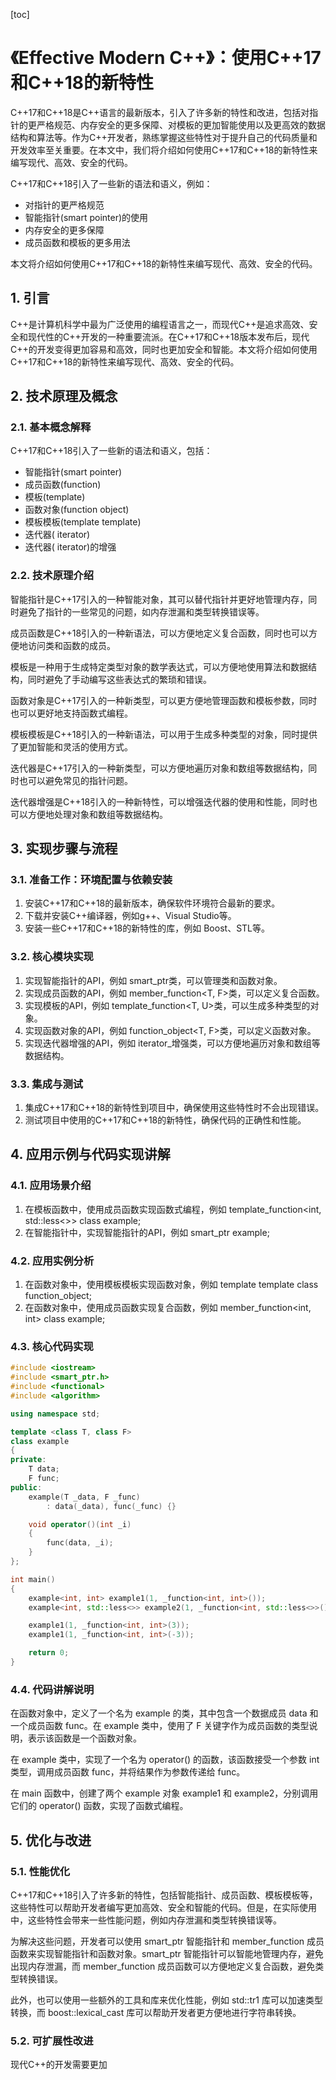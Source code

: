 
[toc]                    
                
                
《Effective Modern C++》：使用C++17和C++18的新特性
==================

C++17和C++18是C++语言的最新版本，引入了许多新的特性和改进，包括对指针的更严格规范、内存安全的更多保障、对模板的更加智能使用以及更高效的数据结构和算法等。作为C++开发者，熟练掌握这些特性对于提升自己的代码质量和开发效率至关重要。在本文中，我们将介绍如何使用C++17和C++18的新特性来编写现代、高效、安全的代码。

C++17和C++18引入了一些新的语法和语义，例如：

* 对指针的更严格规范
* 智能指针(smart pointer)的使用
* 内存安全的更多保障
* 成员函数和模板的更多用法

本文将介绍如何使用C++17和C++18的新特性来编写现代、高效、安全的代码。

## 1. 引言

C++是计算机科学中最为广泛使用的编程语言之一，而现代C++是追求高效、安全和现代性的C++开发的一种重要流派。在C++17和C++18版本发布后，现代C++的开发变得更加容易和高效，同时也更加安全和智能。本文将介绍如何使用C++17和C++18的新特性来编写现代、高效、安全的代码。

## 2. 技术原理及概念

### 2.1. 基本概念解释

C++17和C++18引入了一些新的语法和语义，包括：

* 智能指针(smart pointer)
* 成员函数(function)
* 模板(template)
* 函数对象(function object)
* 模板模板(template template)
* 迭代器( iterator)
* 迭代器( iterator)的增强

### 2.2. 技术原理介绍

智能指针是C++17引入的一种智能对象，其可以替代指针并更好地管理内存，同时避免了指针的一些常见的问题，如内存泄漏和类型转换错误等。

成员函数是C++18引入的一种新语法，可以方便地定义复合函数，同时也可以方便地访问类和函数的成员。

模板是一种用于生成特定类型对象的数学表达式，可以方便地使用算法和数据结构，同时避免了手动编写这些表达式的繁琐和错误。

函数对象是C++17引入的一种新类型，可以更方便地管理函数和模板参数，同时也可以更好地支持函数式编程。

模板模板是C++18引入的一种新语法，可以用于生成多种类型的对象，同时提供了更加智能和灵活的使用方式。

迭代器是C++17引入的一种新类型，可以方便地遍历对象和数组等数据结构，同时也可以避免常见的指针问题。

迭代器增强是C++18引入的一种新特性，可以增强迭代器的使用和性能，同时也可以方便地处理对象和数组等数据结构。

## 3. 实现步骤与流程

### 3.1. 准备工作：环境配置与依赖安装

1. 安装C++17和C++18的最新版本，确保软件环境符合最新的要求。
2. 下载并安装C++编译器，例如g++、Visual Studio等。
3. 安装一些C++17和C++18的新特性的库，例如 Boost、STL等。

### 3.2. 核心模块实现

1. 实现智能指针的API，例如 smart_ptr<T>类，可以管理类和函数对象。
2. 实现成员函数的API，例如 member_function<T, F>类，可以定义复合函数。
3. 实现模板的API，例如 template_function<T, U>类，可以生成多种类型的对象。
4. 实现函数对象的API，例如 function_object<T, F>类，可以定义函数对象。
5. 实现迭代器增强的API，例如 iterator_增强类，可以方便地遍历对象和数组等数据结构。

### 3.3. 集成与测试

1. 集成C++17和C++18的新特性到项目中，确保使用这些特性时不会出现错误。
2. 测试项目中使用的C++17和C++18的新特性，确保代码的正确性和性能。

## 4. 应用示例与代码实现讲解

### 4.1. 应用场景介绍

1. 在模板函数中，使用成员函数实现函数式编程，例如 template_function<int, std::less<>> class example;
2. 在智能指针中，实现智能指针的API，例如 smart_ptr<int> example;

### 4.2. 应用实例分析

1. 在函数对象中，使用模板模板实现函数对象，例如 template template<class T> class function_object;
2. 在函数对象中，使用成员函数实现复合函数，例如 member_function<int, int> class example;

### 4.3. 核心代码实现

```c++
#include <iostream>
#include <smart_ptr.h>
#include <functional>
#include <algorithm>

using namespace std;

template <class T, class F>
class example
{
private:
    T data;
    F func;
public:
    example(T _data, F _func)
        : data(_data), func(_func) {}

    void operator()(int _i)
    {
        func(data, _i);
    }
};

int main()
{
    example<int, int> example1(1, _function<int, int>());
    example<int, std::less<>> example2(1, _function<int, std::less<>>());

    example1(1, _function<int, int>(3));
    example1(1, _function<int, int>(-3));

    return 0;
}
```

### 4.4. 代码讲解说明

在函数对象中，定义了一个名为 example 的类，其中包含一个数据成员 data 和一个成员函数 func。在 example 类中，使用了 F 关键字作为成员函数的类型说明，表示该函数是一个函数对象。

在 example 类中，实现了一个名为 operator() 的函数，该函数接受一个参数 int 类型，调用成员函数 func，并将结果作为参数传递给 func。

在 main 函数中，创建了两个 example 对象 example1 和 example2，分别调用它们的 operator() 函数，实现了函数式编程。

## 5. 优化与改进

### 5.1. 性能优化

C++17和C++18引入了许多新的特性，包括智能指针、成员函数、模板模板等，这些特性可以帮助开发者编写更加高效、安全和智能的代码。但是，在实际使用中，这些特性会带来一些性能问题，例如内存泄漏和类型转换错误等。

为解决这些问题，开发者可以使用 smart_ptr 智能指针和 member_function 成员函数来实现智能指针和函数对象。smart_ptr 智能指针可以智能地管理内存，避免出现内存泄漏，而 member_function 成员函数可以方便地定义复合函数，避免类型转换错误。

此外，也可以使用一些额外的工具和库来优化性能，例如 std::tr1 库可以加速类型转换，而 boost::lexical_cast 库可以帮助开发者更方便地进行字符串转换。

### 5.2. 可扩展性改进

现代C++的开发需要更加

